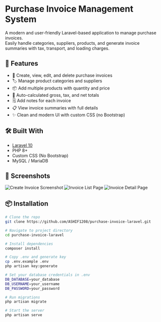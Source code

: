 # Purchase Invoice Management System

A modern and user-friendly Laravel-based application to manage purchase invoices.  
Easily handle categories, suppliers, products, and generate invoice summaries with tax, transport, and loading charges.

## 🚀 Features

- 📅 Create, view, edit, and delete purchase invoices  
- 🏷️ Manage product categories and suppliers  
- 📦 Add multiple products with quantity and price  
- 🧾 Auto-calculated gross, tax, and net totals  
- 🗒️ Add notes for each invoice  
- 📋 View invoice summaries with full details  
- ✨ Clean and modern UI with custom CSS (no Bootstrap)

## 🛠️ Built With

- [Laravel 10](https://laravel.com/)
- PHP 8+
- Custom CSS (No Bootstrap)
- MySQL / MariaDB

## 📸 Screenshots

![Create Invoice Screenshot](screenshots/create-invoice.png)
![Invoice List Page](screenshots/invoice-list.png)
![Invoice Detail Page](screenshots/invoice-detail.png)

## 📦 Installation

```bash
# Clone the repo
git clone https://github.com/ASHIF1208/purchase-invoice-laravel.git

# Navigate to project directory
cd purchase-invoice-laravel

# Install dependencies
composer install

# Copy .env and generate key
cp .env.example .env
php artisan key:generate

# Set your database credentials in .env
DB_DATABASE=your_database
DB_USERNAME=your_username
DB_PASSWORD=your_password

# Run migrations
php artisan migrate

# Start the server
php artisan serve